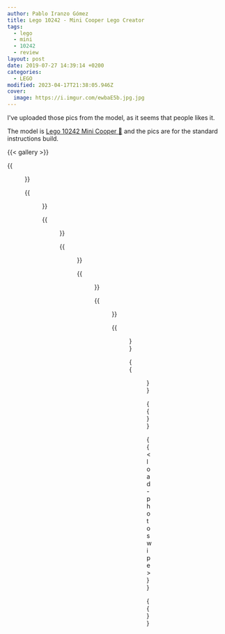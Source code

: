 ```yaml
---
author: Pablo Iranzo Gómez
title: Lego 10242 - Mini Cooper Lego Creator
tags:
  - lego
  - mini
  - 10242
  - review
layout: post
date: 2019-07-27 14:39:14 +0200
categories:
  - LEGO
modified: 2023-04-17T21:38:05.946Z
cover:
  image: https://i.imgur.com/ewbaE5b.jpg.jpg
---
```


I've uploaded those pics from the model, as it seems that people likes it.

The model is [Lego 10242 Mini Cooper 🛒](https://www.amazon.es/dp/B00M0ETSWU?tag=redken-21)
and the pics are for the standard instructions build.

{{< gallery >}}

{{<figure src="https://i.imgur.com/ewbaE5bt.jpg" link="https://i.imgur.com/ewbaE5b.jpg.jpg" alt="Side view" >}}

{{<figure src="https://i.imgur.com/ndvDhi4t.jpg" link="https://i.imgur.com/ndvDhi4.jpg.jpg" alt="Aerial view" >}}

{{<figure src="https://i.imgur.com/ocHIcX3t.jpg" link="https://i.imgur.com/ocHIcX3.jpg.jpg" alt="Motor view" >}}

{{<figure src="https://i.imgur.com/nkJ37xkt.jpg" link="https://i.imgur.com/nkJ37xk.jpg.jpg" alt="Trunk with replacement wheel area open" >}}

{{<figure src="https://i.imgur.com/RN3zp86t.jpg" link="https://i.imgur.com/RN3zp86.jpg.jpg" alt="Trunk with picnic kit" >}}

{{<figure src="https://i.imgur.com/WZ5VIk8t.jpg" link="https://i.imgur.com/WZ5VIk8.jpg.jpg" alt="Picnic kit" >}}

{{<figure src="https://i.imgur.com/s0t0PPbt.jpg" link="https://i.imgur.com/s0t0PPb.jpg.jpg" alt="Steering wheel" >}}

{{<figure src="https://i.imgur.com/XS8MGtvt.jpg" link="https://i.imgur.com/XS8MGtv.jpg.jpg" alt="Front seat moving to access rear seats" >}}

{{</gallery>}}

{{< load-photoswipe >}}

{{<enjoy>}}
